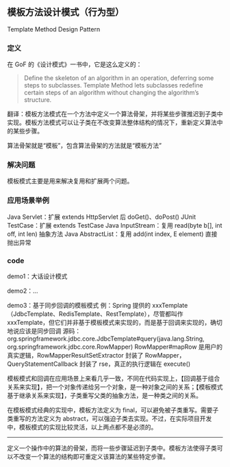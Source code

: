 ## 模板方法设计模式（行为型）

Template Method Design Pattern

### 定义

在 GoF 的《设计模式》一书中，它是这么定义的：

> Define the skeleton of an algorithm in an operation, deferring some steps to subclasses. Template Method lets subclasses redefine certain steps of an algorithm without changing the algorithm’s structure.

翻译：模板方法模式在一个方法中定义一个算法骨架，并将某些步骤推迟到子类中实现。模板方法模式可以让子类在不改变算法整体结构的情况下，重新定义算法中的某些步骤。

算法骨架就是“模板”，包含算法骨架的方法就是“模板方法”

### 解决问题

模板模式主要是用来解决复用和扩展两个问题。

### 应用场景举例

Java Servlet：扩展 extends HttpServlet 后 doGet()、doPost()
JUnit TestCase：扩展 extends TestCase
Java InputStream：复用 read(byte b[], int off, int len) 抽象方法
Java AbstractList：复用 add(int index, E element) 直接抛出异常

### code

demo1：大话设计模式

demo2：...

demo3：基于同步回调的模板模式
例：Spring 提供的 xxxTemplate（JdbcTemplate、RedisTemplate、RestTemplate），尽管都叫作 xxxTemplate，但它们并非基于模板模式来实现的，而是基于回调来实现的，确切地说应该是同步回调
源码：org.springframework.jdbc.core.JdbcTemplate#query(java.lang.String, org.springframework.jdbc.core.RowMapper<T>)
RowMapper#mapRow 是用户的真实逻辑，RowMapperResultSetExtractor 封装了 RowMapper，QueryStatementCallback 封装了 rse，真正的执行逻辑在 execute()

模板模式和回调在应用场景上来看几乎一致，不同在代码实现上，【回调基于组合关系来实现】，把一个对象传递给另一个对象，是一种对象之间的关系；【模板模式基于继承关系来实现】，子类重写父类的抽象方法，是一种类之间的关系。


在模板模式经典的实现中，模板方法定义为 final，可以避免被子类重写。需要子类重写的方法定义为 abstract，可以强迫子类去实现。不过，在实际项目开发中，模板模式的实现比较灵活，以上两点都不是必须的。

------

定义一个操作中的算法的骨架，而将一些步骤延迟到子类中。模板方法使得子类可以不改变一个算法的结构即可重定义该算法的某些特定步骤。